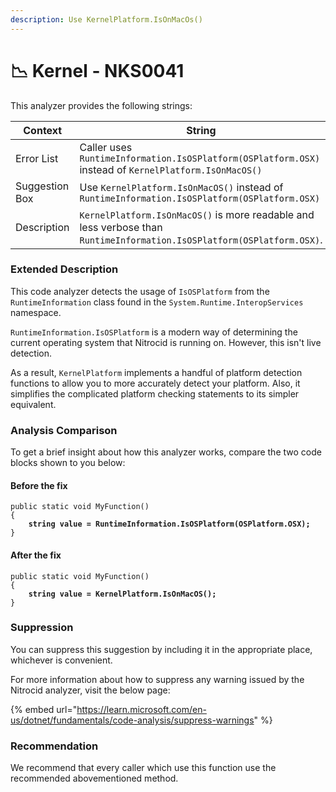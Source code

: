 ```yaml
---
description: Use KernelPlatform.IsOnMacOs()
---
```


# 📉 Kernel - NKS0041

This analyzer provides the following strings:

<table><thead><tr><th width="174">Context</th><th>String</th></tr></thead><tbody><tr><td>Error List</td><td>Caller uses <code>RuntimeInformation.IsOSPlatform(OSPlatform.OSX)</code> instead of <code>KernelPlatform.IsOnMacOS()</code></td></tr><tr><td>Suggestion Box</td><td>Use <code>KernelPlatform.IsOnMacOS()</code> instead of <code>RuntimeInformation.IsOSPlatform(OSPlatform.OSX)</code></td></tr><tr><td>Description</td><td><code>KernelPlatform.IsOnMacOS()</code> is more readable and less verbose than <code>RuntimeInformation.IsOSPlatform(OSPlatform.OSX)</code>.</td></tr></tbody></table>

### Extended Description

This code analyzer detects the usage of `IsOSPlatform` from the `RuntimeInformation` class found in the `System.Runtime.InteropServices` namespace.

`RuntimeInformation.IsOSPlatform` is a modern way of determining the current operating system that Nitrocid is running on. However, this isn't live detection.

As a result, `KernelPlatform` implements a handful of platform detection functions to allow you to more accurately detect your platform. Also, it simplifies the complicated platform checking statements to its simpler equivalent.

### Analysis Comparison

To get a brief insight about how this analyzer works, compare the two code blocks shown to you below:

#### Before the fix

<pre class="language-csharp" data-title="Somewhere in your mod code..." data-line-numbers><code class="lang-csharp">public static void MyFunction()
{
<strong>    string value = RuntimeInformation.IsOSPlatform(OSPlatform.OSX);
</strong>}
</code></pre>

#### After the fix

<pre class="language-csharp" data-title="Somewhere in your mod code..." data-line-numbers><code class="lang-csharp">public static void MyFunction()
{
<strong>    string value = KernelPlatform.IsOnMacOS();
</strong>}
</code></pre>

### Suppression

You can suppress this suggestion by including it in the appropriate place, whichever is convenient.

For more information about how to suppress any warning issued by the Nitrocid analyzer, visit the below page:

{% embed url="https://learn.microsoft.com/en-us/dotnet/fundamentals/code-analysis/suppress-warnings" %}

### Recommendation

We recommend that every caller which use this function use the recommended abovementioned method.
